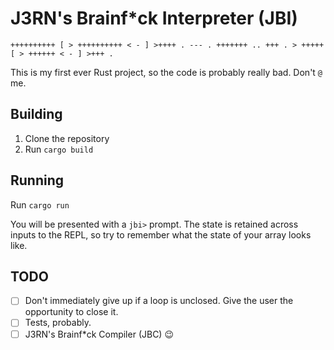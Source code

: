 # J3RN's Brainf*ck Interpreter (JBI)

```
++++++++++ [ > ++++++++++ < - ] >++++ . --- . +++++++ .. +++ . > +++++ [ > ++++++ < - ] >+++ .
```

This is my first ever Rust project, so the code is probably really bad. Don't `@` me.

## Building

1. Clone the repository
2. Run `cargo build`

## Running

Run `cargo run`

You will be presented with a `jbi>` prompt. The state is retained across inputs to the REPL, so try to remember what the state of your array looks like.

## TODO

- [ ] Don't immediately give up if a loop is unclosed. Give the user the opportunity to close it.
- [ ] Tests, probably.
- [ ] J3RN's Brainf*ck Compiler (JBC) :wink:
